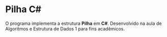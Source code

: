 # Pilha C#

O programa implementa a estrutura **Pilha** em **C#**. Desenvolvido na aula de Algoritmos e Estrutura de Dados 1 para fins acadêmicos.
